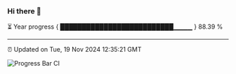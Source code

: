 ### Hi there 👋

⏳ Year progress { ██████████████████████████▁▁▁▁ } 88.39 %

---

⏰ Updated on Tue, 19 Nov 2024 12:35:21 GMT

![Progress Bar CI](https://github.com/liununu/liununu/workflows/Progress%20Bar%20CI/badge.svg)
